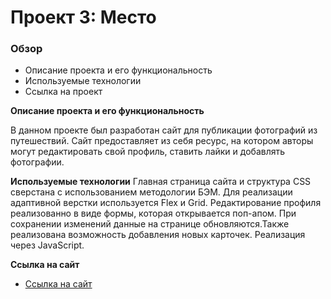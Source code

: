 # Проект 3: Место

### Обзор
* Описание проекта и его функциональность
* Используемые технологии
* Ссылка на проект

**Описание проекта и его функциональность**

В данном проекте был разработан сайт для публикации фотографий из путешествий.
Сайт предоставляет из себя ресурс, на котором авторы могут редактировать свой профиль, ставить лайки и добавлять фотографии.

**Используемые технологии**
Главная страница сайта и структура CSS сверстана с использованием методологии БЭМ. 
Для реализации адаптивной верстки используется Flex и Grid.
Редактирование профиля реализованно в виде формы, которая открывается поп-апом. При сохранении изменений данные на странице обновляются.Также реализована возможность добавления новых карточек. Реализация через JavaScript.

**Ссылка на сайт**

* [Ссылка на сайт](https://radkovskaya-ulia.github.io/mesto/index.html)
